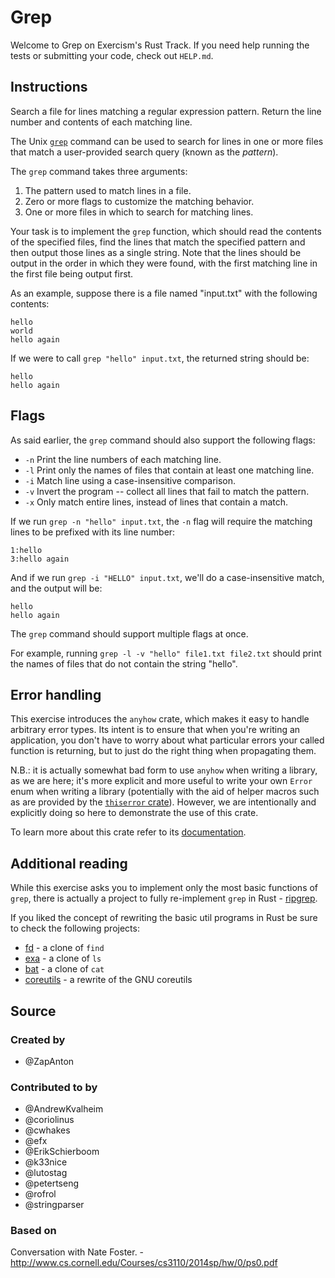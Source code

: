 # Grep

Welcome to Grep on Exercism's Rust Track.
If you need help running the tests or submitting your code, check out `HELP.md`.

## Instructions

Search a file for lines matching a regular expression pattern. Return the line
number and contents of each matching line.

The Unix [`grep`](http://pubs.opengroup.org/onlinepubs/9699919799/utilities/grep.html) command can be used to search for lines in one or more files
that match a user-provided search query (known as the *pattern*).

The `grep` command takes three arguments:

1. The pattern used to match lines in a file.
2. Zero or more flags to customize the matching behavior.
3. One or more files in which to search for matching lines.

Your task is to implement the `grep` function, which should read the contents
of the specified files, find the lines that match the specified pattern
and then output those lines as a single string. Note that the lines should
be output in the order in which they were found, with the first matching line
in the first file being output first.

As an example, suppose there is a file named "input.txt" with the following contents:

```text
hello
world
hello again
```

If we were to call `grep "hello" input.txt`, the returned string should be:

```text
hello
hello again
```

## Flags

As said earlier, the `grep` command should also support the following flags:

- `-n` Print the line numbers of each matching line.
- `-l` Print only the names of files that contain at least one matching line.
- `-i` Match line using a case-insensitive comparison.
- `-v` Invert the program -- collect all lines that fail to match the pattern.
- `-x` Only match entire lines, instead of lines that contain a match.

If we run `grep -n "hello" input.txt`, the `-n` flag will require the matching
lines to be prefixed with its line number:

```text
1:hello
3:hello again
```

And if we run `grep -i "HELLO" input.txt`, we'll do a case-insensitive match,
and the output will be:

```text
hello
hello again
```

The `grep` command should support multiple flags at once.

For example, running `grep -l -v "hello" file1.txt file2.txt` should
print the names of files that do not contain the string "hello".

## Error handling

This exercise introduces the `anyhow` crate, which makes it easy to handle arbitrary error types.
Its intent is to ensure that when you're writing an application, you don't have to worry about what
particular errors your called function is returning, but to just do the right thing when propagating them.

N.B.: it is actually somewhat bad form to use `anyhow` when writing a library, as we are here; it's more
explicit and more useful to write your own `Error` enum when writing a library (potentially with the aid of helper
macros such as are provided by the [`thiserror` crate](https://crates.io/crates/thiserror)). However, we are
intentionally and explicitly doing so here to demonstrate the use of this crate.

To learn more about this crate refer to its [documentation](https://docs.rs/anyhow/1.0.32/anyhow/).

## Additional reading

While this exercise asks you to implement only the most basic functions of `grep`,
there is actually a project to fully re-implement `grep` in Rust - [ripgrep](https://github.com/BurntSushi/ripgrep).

If you liked the concept of rewriting the basic util programs in Rust be sure to check the following projects:

- [fd](https://github.com/sharkdp/fd) - a clone of `find`
- [exa](https://github.com/ogham/exa) - a clone of `ls`
- [bat](https://github.com/sharkdp/bat) - a clone of `cat`
- [coreutils](https://github.com/uutils/coreutils) - a rewrite of the GNU coreutils

## Source

### Created by

- @ZapAnton

### Contributed to by

- @AndrewKvalheim
- @coriolinus
- @cwhakes
- @efx
- @ErikSchierboom
- @k33nice
- @lutostag
- @petertseng
- @rofrol
- @stringparser

### Based on

Conversation with Nate Foster. - http://www.cs.cornell.edu/Courses/cs3110/2014sp/hw/0/ps0.pdf